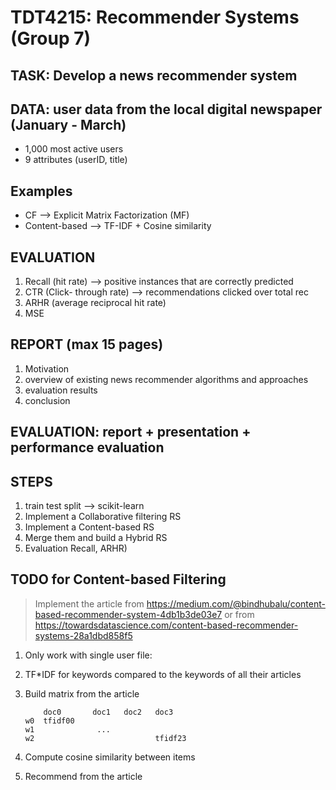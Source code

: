 # TDT4215: Recommender Systems (Group 7)

## TASK: Develop a news recommender system

## DATA: user data from the local digital newspaper (January - March)

- 1,000 most active users
- 9 attributes (userID, title)

## Examples

- CF --> Explicit Matrix Factorization (MF)
- Content-based --> TF-IDF + Cosine similarity

## EVALUATION

1. Recall (hit rate) --> positive instances that are correctly predicted
2. CTR (Click- through rate) --> recommendations clicked over total rec
3. ARHR (average reciprocal hit rate)
4. MSE

## REPORT (max 15 pages)

1. Motivation
2. overview of existing news recommender algorithms and approaches
3. evaluation results
4. conclusion

## EVALUATION: report + presentation + performance evaluation

## STEPS

1. train test split --> scikit-learn
2. Implement a Collaborative filtering RS
3. Implement a Content-based RS
4. Merge them and build a Hybrid RS
5. Evaluation Recall, ARHR)

## TODO for Content-based Filtering

> Implement the article from
> https://medium.com/@bindhubalu/content-based-recommender-system-4db1b3de03e7
> or from
> https://towardsdatascience.com/content-based-recommender-systems-28a1dbd858f5

1. Only work with single user file:
2. TF\*IDF for keywords compared to the keywords of all their articles
3. Build matrix from the article

   ```asciiart
       doc0       doc1   doc2   doc3
   w0  tfidf00
   w1              ...
   w2                           tfidf23
   ```

4. Compute cosine similarity between items
5. Recommend from the article
